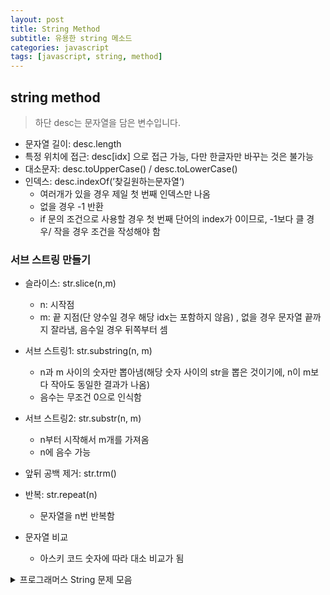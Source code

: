 ```yaml
---
layout: post
title: String Method
subtitle: 유용한 string 메소드
categories: javascript
tags: [javascript, string, method]
---
```


## string method

> 하단 desc는 문자열을 담은 변수입니다.

- 문자열 길이: desc.length
- 특정 위치에 접근: desc[idx] 으로 접근 가능, 다만 한글자만 바꾸는 것은 불가능
- 대소문자: desc.toUpperCase() / desc.toLowerCase()
- 인덱스: desc.indexOf(’찾길원하는문자열’)
    - 여러개가 있을 경우 제일 첫 번째 인덱스만 나옴
    - 없을 경우 -1 반환
    - if 문의 조건으로 사용할 경우 첫 번째 단어의 index가 0이므로, -1보다 클 경우/ 작을 경우 조건을 작성해야 함

### 서브 스트링 만들기

- 슬라이스: str.slice(n,m)
    - n: 시작점
    - m: 끝 지점(단 양수일 경우 해당 idx는 포함하지 않음) , 없을 경우 문자열 끝까지 잘라냄, 음수일 경우 뒤쪽부터 셈
- 서브 스트링1: str.substring(n, m)
    - n과 m 사이의 숫자만 뽑아냄(해당 숫자 사이의 str을 뽑은 것이기에, n이 m보다 작아도 동일한 결과가 나옴)
    - 음수는 무조건 0으로 인식함
- 서브 스트링2: str.substr(n, m)
    - n부터 시작해서 m개를 가져옴
    - n에 음수 가능

- 앞뒤 공백 제거: str.trm()
- 반복: str.repeat(n)
    - 문자열을 n번 반복함
- 문자열 비교
    - 아스키 코드 숫자에 따라 대소 비교가 됨

<details>
<summary>프로그래머스 String 문제 모음</summary>
<div markdown="1">

**문자열 뒤집기**

[https://school.programmers.co.kr/learn/courses/30/lessons/120822](https://school.programmers.co.kr/learn/courses/30/lessons/120822)

**문자 반복 출력하기**

[https://school.programmers.co.kr/learn/courses/30/lessons/120825](https://school.programmers.co.kr/learn/courses/30/lessons/120825)

**특정 문자 제거하기**[https://school.programmers.co.kr/learn/courses/30/lessons/120826](https://school.programmers.co.kr/learn/courses/30/lessons/120826)

**문자열안에 문자열**
[https://school.programmers.co.kr/learn/courses/30/lessons/120908](https://school.programmers.co.kr/learn/courses/30/lessons/120908)

**모음 제거**
[https://school.programmers.co.kr/learn/courses/30/lessons/120849](https://school.programmers.co.kr/learn/courses/30/lessons/120849)

**대문자와 소문자**
[https://school.programmers.co.kr/learn/courses/30/lessons/120893](https://school.programmers.co.kr/learn/courses/30/lessons/120893)

**암호 해독**
[https://school.programmers.co.kr/learn/courses/30/lessons/120892](https://school.programmers.co.kr/learn/courses/30/lessons/120892)

**문자열 뒤집기**
[https://school.programmers.co.kr/learn/courses/30/lessons/120822](https://school.programmers.co.kr/learn/courses/30/lessons/120822)

**문자열 정렬하기 (1)**
[https://school.programmers.co.kr/learn/courses/30/lessons/120850](https://school.programmers.co.kr/learn/courses/30/lessons/120850)

**인덱스 바꾸기**
[https://school.programmers.co.kr/learn/courses/30/lessons/120895](https://school.programmers.co.kr/learn/courses/30/lessons/120895)

**외계행성의 나이**
[https://school.programmers.co.kr/learn/courses/30/lessons/120834](https://school.programmers.co.kr/learn/courses/30/lessons/120834)

**문자열 정렬하기 (2)**
[https://school.programmers.co.kr/learn/courses/30/lessons/120911](https://school.programmers.co.kr/learn/courses/30/lessons/120911)

**모스부호 (1)**
[https://school.programmers.co.kr/learn/courses/30/lessons/120838](https://school.programmers.co.kr/learn/courses/30/lessons/120838)

**중복된 문자 제거**
[https://school.programmers.co.kr/learn/courses/30/lessons/120888](https://school.programmers.co.kr/learn/courses/30/lessons/120888)

**A로 B 만들기**
[https://school.programmers.co.kr/learn/courses/30/lessons/120886](https://school.programmers.co.kr/learn/courses/30/lessons/120886)

**한 번만 등장한 문자**
[https://school.programmers.co.kr/learn/courses/30/lessons/120896](https://school.programmers.co.kr/learn/courses/30/lessons/120896)

**영어가 싫어요**
[https://school.programmers.co.kr/learn/courses/30/lessons/120894](https://school.programmers.co.kr/learn/courses/30/lessons/120894)

**컨트롤 제트**
[https://school.programmers.co.kr/learn/courses/30/lessons/120853](https://school.programmers.co.kr/learn/courses/30/lessons/120853)

**문자열 계산하기**
[https://school.programmers.co.kr/learn/courses/30/lessons/120902](https://school.programmers.co.kr/learn/courses/30/lessons/120902)

**외계어 사전**
[https://school.programmers.co.kr/learn/courses/30/lessons/120869](https://school.programmers.co.kr/learn/courses/30/lessons/120869)

**로그인 성공?**

[https://school.programmers.co.kr/learn/courses/30/lessons/120883](https://school.programmers.co.kr/learn/courses/30/lessons/120883)

**문자열 밀기**
[https://school.programmers.co.kr/learn/courses/30/lessons/120921](https://school.programmers.co.kr/learn/courses/30/lessons/120921)

**옹알이 (1)**
[https://school.programmers.co.kr/learn/courses/30/lessons/120956](https://school.programmers.co.kr/learn/courses/30/lessons/120956)

</div>
</details>